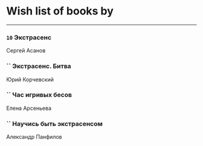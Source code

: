 # Wish list of books by [](https://ok.ru/profile/536771522733)
---

### `10` Экстрасенс
Сергей Асанов

### `` Экстрасенс. Битва
Юрий  Корчевский

### `` Час игривых бесов
Елена Арсеньева

### `` Научись быть экстрасенсом
Александр Панфилов

